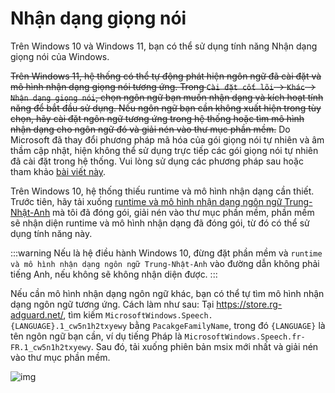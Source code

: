 # Nhận dạng giọng nói

Trên Windows 10 và Windows 11, bạn có thể sử dụng tính năng Nhận dạng giọng nói của Windows.

~~Trên Windows 11, hệ thống có thể tự động phát hiện ngôn ngữ đã cài đặt và mô hình nhận dạng giọng nói tương ứng. Trong `Cài đặt cốt lõi` -> `Khác` -> `Nhận dạng giọng nói`, chọn ngôn ngữ bạn muốn nhận dạng và kích hoạt tính năng để bắt đầu sử dụng. Nếu ngôn ngữ bạn cần không xuất hiện trong tùy chọn, hãy cài đặt ngôn ngữ tương ứng trong hệ thống hoặc tìm mô hình nhận dạng cho ngôn ngữ đó và giải nén vào thư mục phần mềm.~~ Do Microsoft đã thay đổi phương pháp mã hóa của gói giọng nói tự nhiên và âm thầm cập nhật, hiện không thể sử dụng trực tiếp các gói giọng nói tự nhiên đã cài đặt trong hệ thống. Vui lòng sử dụng các phương pháp sau hoặc tham khảo [bài viết này](https://www.patreon.com/posts/fixing-use-of-on-133196054).

Trên Windows 10, hệ thống thiếu runtime và mô hình nhận dạng cần thiết. Trước tiên, hãy tải xuống [runtime và mô hình nhận dạng ngôn ngữ Trung-Nhật-Anh](https://lunatranslator.org/Resource/DirectLiveCaptions.zip) mà tôi đã đóng gói, giải nén vào thư mục phần mềm, phần mềm sẽ nhận diện runtime và mô hình nhận dạng đã đóng gói, từ đó có thể sử dụng tính năng này.

:::warning
Nếu là hệ điều hành Windows 10, đừng đặt phần mềm và `runtime và mô hình nhận dạng ngôn ngữ Trung-Nhật-Anh` vào đường dẫn không phải tiếng Anh, nếu không sẽ không nhận diện được.
:::

Nếu cần mô hình nhận dạng ngôn ngữ khác, bạn có thể tự tìm mô hình nhận dạng ngôn ngữ tương ứng. Cách làm như sau:
Tại https://store.rg-adguard.net/, tìm kiếm `MicrosoftWindows.Speech.{LANGUAGE}.1_cw5n1h2txyewy` bằng `PacakgeFamilyName`, trong đó `{LANGUAGE}` là tên ngôn ngữ bạn cần, ví dụ tiếng Pháp là `MicrosoftWindows.Speech.fr-FR.1_cw5n1h2txyewy`. Sau đó, tải xuống phiên bản msix mới nhất và giải nén vào thư mục phần mềm.

![img](https://image.lunatranslator.org/zh/srpackage.png)